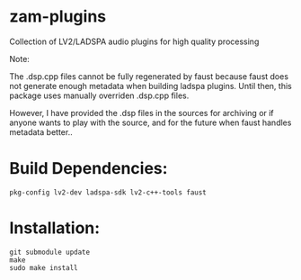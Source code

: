 zam-plugins
===========

Collection of LV2/LADSPA audio plugins for high quality processing

Note:

The .dsp.cpp files cannot be fully regenerated by faust because faust 
does not generate enough metadata when building ladspa plugins.
Until then, this package uses manually overriden .dsp.cpp files.

However, I have provided the .dsp files in the sources for archiving or
if anyone wants to play with the source, and for the future when faust 
handles metadata better..


Build Dependencies:
===================

	pkg-config lv2-dev ladspa-sdk lv2-c++-tools faust


Installation:
=============

	git submodule update
	make
	sudo make install
